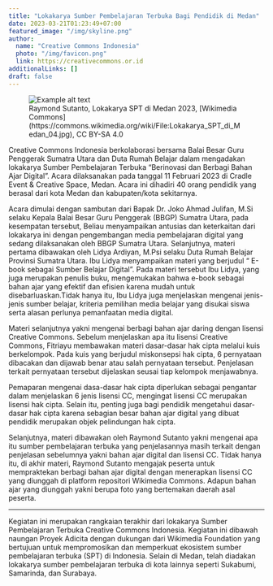```yaml
---
title: "Lokakarya Sumber Pembelajaran Terbuka Bagi Pendidik di Medan"
date: 2023-03-21T01:23:49+07:00
featured_image: "/img/skyline.png"
author:
  name: "Creative Commons Indonesia"
  photo: "/img/favicon.png"
  link: https://creativecommons.or.id
additionalLinks: []
draft: false
---
```


<!-- Figure -->

<figure class="figure w-sm-50 float-sm-end ms-sm-5 mt-3 mb-4">

  <img src="../../uploads/Lokakarya_SPT_di_Medan_04.jpg" alt="Example alt text" class="figure-img img-fluid">

  <figcaption class="figure-caption">Raymond Sutanto, Lokakarya SPT di Medan 2023, [Wikimedia Commons](https://commons.wikimedia.org/wiki/File:Lokakarya_SPT_di_Medan_04.jpg), CC BY-SA 4.0</figcaption>

</figure>

Creative Commons Indonesia berkolaborasi bersama Balai Besar Guru Penggerak Sumatra Utara dan Duta Rumah Belajar dalam mengadakan lokakarya Sumber Pembelajaran Terbuka “Berinovasi dan Berbagi Bahan Ajar Digital”. Acara dilaksanakan pada tanggal 11 Februari 2023 di Cradle Event & Creative Space, Medan. Acara ini dihadiri 40 orang pendidik yang berasal dari kota Medan dan kabupaten/kota sekitarnya.

Acara dimulai dengan sambutan dari Bapak Dr. Joko Ahmad Julifan, M.Si  selaku Kepala Balai Besar Guru Penggerak (BBGP) Sumatra Utara, pada kesempatan tersebut, Beliau menyampaikan antusias dan keterkaitan dari lokakarya ini dengan pengembangan media pembelajaran digital yang sedang dilaksanakan oleh BBGP Sumatra Utara. Selanjutnya, materi pertama dibawakan oleh Lidya Ardiyan, M.Psi selaku Duta Rumah Belajar Provinsi Sumatra Utara. Ibu Lidya menyampaikan materi yang berjudul “ E-book sebagai Sumber Belajar Digital”. Pada materi tersebut Ibu Lidya, yang juga merupakan penulis buku, mengemukakan bahwa e-book sebagai bahan ajar yang efektif dan efisien karena mudah untuk disebarluaskan.Tidak hanya itu, Ibu Lidya juga menjelaskan mengenai jenis-jenis sumber belajar, kriteria pemilihan media belajar yang disukai siswa serta alasan perlunya pemanfaatan media digital.

Materi selanjutnya yakni mengenai berbagi bahan ajar daring dengan lisensi Creative Commons. Sebelum menjelaskan apa itu lisensi Creative Commons, Fitriayu membawakan materi dasar-dasar hak cipta melalui kuis berkelompok. Pada kuis yang berjudul miskonsepsi hak cipta, 6 pernyataan dibacakan dan dijawab benar atau salah pernyataan tersebut. Penjelasan terkait pernyataan tersebut dijelaskan seusai tiap kelompok menjawabnya.

Pemaparan mengenai dasa-dasar hak cipta diperlukan sebagai pengantar dalam menjelaskan 6 jenis lisensi CC, mengingat lisensi CC merupakan lisensi hak cipta. Selain itu, penting juga bagi pendidik mengetahui dasar-dasar hak cipta karena sebagian besar bahan ajar digital yang dibuat pendidik merupakan objek pelindungan hak cipta.

Selanjutnya, materi dibawakan oleh Raymond Sutanto yakni mengenai apa itu sumber pembelajaran terbuka yang penjelasannya masih terkait dengan penjelasan sebelumnya yakni  bahan ajar digital dan lisensi CC. Tidak hanya itu, di akhir materi, Raymond Sutanto mengajak peserta untuk mempraktekan berbagi bahan ajar digital dengan menerapkan lisensi CC yang diunggah di platform repositori Wikimedia Commons. Adapun bahan ajar yang diunggah yakni berupa foto yang bertemakan daerah asal peserta.

***

  Kegiatan ini merupakan rangkaian terakhir dari lokakarya Sumber Pembelajaran Terbuka Creative Commons Indonesia. Kegiatan ini dibawah naungan Proyek Adicita dengan dukungan dari Wikimedia Foundation  yang bertujuan untuk mempromosikan dan memperkuat ekosistem sumber pembelajaran terbuka (SPT) di Indonesia. Selain di Medan, telah diadakan lokakarya sumber pembelajaran terbuka di kota lainnya seperti Sukabumi, Samarinda, dan Surabaya.